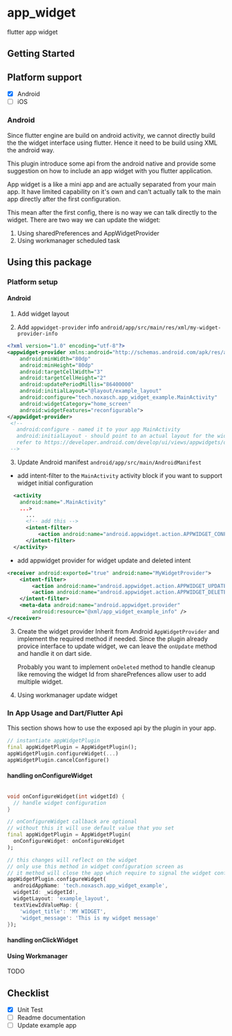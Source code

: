 # app_widget

flutter app widget

## Getting Started

## Platform support
- [x] Android
- [ ] iOS

### Android
Since flutter engine are build on android activity, we cannot directly build
the the widget interface using flutter. Hence it need to be build using XML
the android way.

This plugin introduce some api from the android native and provide some suggestion on how
to include an app widget with you flutter application.

App widget is a like a mini app and are actually separated from your main app.
It have limited capability on it's own and can't actually talk to the main app directly
after the first configuration.

This mean after the first config, there is no way we can talk directly to the widget.
There are two way we can update the widget:

1. Using sharedPreferences and AppWidgetProvider
2. Using workmanager scheduled task


## Using this package

### Platform setup

#### Android

1. Add widget layout

2. Add `appwidget-provider` info `android/app/src/main/res/xml/my-widget-provider-info`

```xml
<?xml version="1.0" encoding="utf-8"?>
<appwidget-provider xmlns:android="http://schemas.android.com/apk/res/android"
    android:minWidth="80dp"
    android:minHeight="80dp"
    android:targetCellWidth="3"
    android:targetCellHeight="2"
    android:updatePeriodMillis="86400000"
    android:initialLayout="@layout/example_layout"
    android:configure="tech.noxasch.app_widget_example.MainActivity"
    android:widgetCategory="home_screen"
    android:widgetFeatures="reconfigurable">
</appwidget-provider>
 <!--
   android:configure - named it to your app MainActivity
   android:initialLayout - should point to an actual layout for the widget
   refer to https://developer.android.com/develop/ui/views/appwidgets/overview
 -->
```

3. Update Android manifest `android/app/src/main/AndroidManifest`

  - add intent-filter to the `MainActivity` activity block if you want to support widget initial configuration

  ```xml
    <activity
      android:name=".MainActivity"
      ...>
        ...
        <!-- add this -->
        <intent-filter>
            <action android:name="android.appwidget.action.APPWIDGET_CONFIGURE"/>
        </intent-filter>
    </activity>
  ```

  - add appwidget provider for widget update and deleted intent

  ```xml
  <receiver android:exported="true" android:name="MyWidgetProvider">
      <intent-filter>
          <action android:name="android.appwidget.action.APPWIDGET_UPDATE"/>
          <action android:name="android.appwidget.action.APPWIDGET_DELETED"/>
      </intent-filter>
      <meta-data android:name="android.appwidget.provider"
          android:resource="@xml/app_widget_example_info" />
  </receiver>
  ```
3. Create the widget provider
Inherit from Android `AppWidgetProvider` and implement the required method if needed. Since the plugin already provice interface to update widget, we can leave the `onUpdate` method and handle it on dart side.

    Probably you want to implement `onDeleted` method to handle cleanup like removing the widget Id from sharePrefences allow user to add multiple widget.

4. Using workmanager update widget




### In App Usage and Dart/Flutter Api

This section shows how to use the exposed api by the plugin in your app.

```dart
// instantiate appWidgetPlugin
final appWidgetPlugin = AppWidgetPlugin();
appWidgetPlugin.configureWidget(...)
appWidgetPlugin.cancelConfigure()
```

#### handling onConfigureWidget

```dart

void onConfigureWidget(int widgetId) {
  // handle widget configuration
}

// onConfigureWidget callback are optional
// without this it will use default value that you set
final appWidgetPlugin = AppWidgetPlugin(
  onConfigureWidget: onConfigureWidget
);

// this changes will reflect on the widget
// only use this method in widget configuration screen as
// it method will close the app which require to signal the widget config completion
appWidgetPlugin.configureWidget(
  androidAppName: 'tech.noxasch.app_widget_example',
  widgetId: _widgetId!,
  widgetLayout: 'example_layout',
  textViewIdValueMap: {
    'widget_title': 'MY WIDGET',
    'widget_message': 'This is my widget message'
});
```

#### handling onClickWidget

#### Using Workmanager

TODO

## Checklist
- [x] Unit Test
- [ ] Readme documentation
- [ ] Update example app
